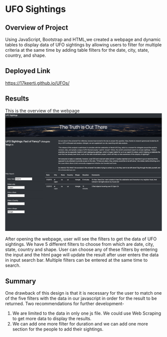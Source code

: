 # UFO Sightings

## Overview of Project

Using JavaScript, Bootstrap and HTML,we created a webpage and dynamic tables to display data of UFO sightings by allowing users to filter for multiple criteria at the same time by adding table filters for the date, city, state, country, and shape.

## Deployed Link

https://17keerti.github.io/UFOs/

## Results

This is the overview of the webpage
![Webpage](./static/images/result.png)

After opening the webpage, user will see the filters to get the data of UFO sightings. We have 5 different filters to choose from which are date, city, state, country and shape. User can choose any of these filters by entering the input and the html page will update the result after user enters the data in input search bar. Multiple filters can be entered at the same time to search.

## Summary

One drawback of this design is that it is necessary for the user to match one of the five filters with the data in our javascript in order for the result to be returned.
Two recommendations for further development-

1. We are limited to the data in only one js file. We could use Web Scraping to get more data to display the results.
2. We can add one more filter for duration and we can add one more section for the people to add their sightings.
